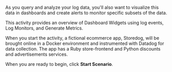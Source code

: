 As you query and analyze your log data, you'll also want to visualize this data in dashboards and create alerts to monitor specific subsets of the data. 

This activity provides an overview of Dashboard Widgets using log events, Log Monitors, and Generate Metrics.

When you start the activity, a fictional ecommerce app, Storedog, will be brought online in a Docker environment and instrumented with Datadog for data collection. The app has a Ruby store-frontend and Python discounts and advertisements services.

When you are ready to begin, click **Start Scenario**.